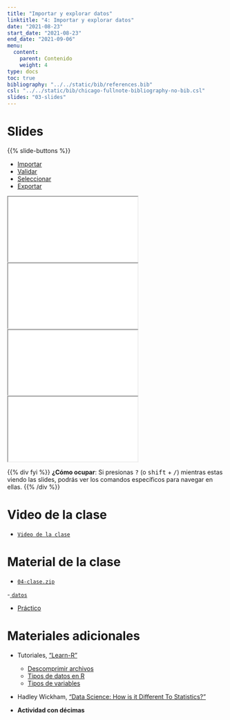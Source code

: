 ```yaml
---
title: "Importar y explorar datos"
linktitle: "4: Importar y explorar datos"
date: "2021-08-23"
start_date: "2021-08-23"
end_date: "2021-09-06"
menu:
  content:
    parent: Contenido
    weight: 4
type: docs
toc: true
bibliography: "../../static/bib/references.bib"
csl: "../../static/bib/chicago-fullnote-bibliography-no-bib.csl"
slides: "03-slides"
---
```


# Slides

{{% slide-buttons %}}

<ul class="nav nav-tabs" id="slide-tabs" role="tablist">
<li class="nav-item">
<a class="nav-link active" id="importar-tab" data-toggle="tab" href="#importar" role="tab" aria-controls="importar" aria-selected="true">Importar</a>
</li>
<li class="nav-item">
<a class="nav-link" id="validar-tab" data-toggle="tab" href="#validar" role="tab" aria-controls="validar" aria-selected="false">Validar</a>
</li>
<li class="nav-item">
<a class="nav-link" id="seleccionar-tab" data-toggle="tab" href="#seleccionar" role="tab" aria-controls="seleccionar" aria-selected="false">Seleccionar</a>
</li>
<li class="nav-item">
<a class="nav-link" id="exportar-tab" data-toggle="tab" href="#exportar" role="tab" aria-controls="exportar" aria-selected="false">Exportar</a>
</li>
</ul>

<div id="slide-tabs" class="tab-content">

<div id="importar" class="tab-pane fade show active" role="tabpanel" aria-labelledby="importar-tab">

<div class="embed-responsive embed-responsive-16by9">

<iframe class="embed-responsive-item" src="/slides/03-slides.html#import">
</iframe>

</div>

</div>

<div id="validar" class="tab-pane fade" role="tabpanel" aria-labelledby="validar-tab">

<div class="embed-responsive embed-responsive-16by9">

<iframe class="embed-responsive-item" src="/slides/03-slides.html#renv">
</iframe>

</div>

</div>

<div id="seleccionar" class="tab-pane fade" role="tabpanel" aria-labelledby="seleccionar-tab">

<div class="embed-responsive embed-responsive-16by9">

<iframe class="embed-responsive-item" src="/slides/03-slides.html#rcom">
</iframe>

</div>

</div>

<div id="exportar" class="tab-pane fade" role="tabpanel" aria-labelledby="exportar-tab">

<div class="embed-responsive embed-responsive-16by9">

<iframe class="embed-responsive-item" src="/slides/03-slides.html#exp">
</iframe>

</div>

</div>

</div>

{{% div fyi %}}
**¿Cómo ocupar**: Si presionas <kbd>?</kbd> (o <kbd>shift</kbd> + <kbd>/</kbd>) mientras estas viendo las slides, podrás ver los comandos específicos para navegar en ellas.
{{% /div %}}

# Video de la clase

-   [<i class="fas fa-video"></i> `Video de la clase`](https://zoom.us/rec/share/aKaz3bmSVg5iE7Sn8qeDVTrj3zoK_7HBkvMB46hhuH5C0trYK_V6YXqxbRwdpEMu.Y17bJ5f4XEiDn2qT?startTime=1629756672000)

# Material de la clase

-   [<i class="fas fa-file-archive"></i> `04-clase.zip`](https://github.com/learn-R/04-class/raw/main/04-clase.zip)

\-[<i class="fas fa-<Datos para la clase"></i> `datos`](https://drive.google.com/drive/folders/1Orgb3Qb9LcjTfjYMdIdy7SWd3xDMrTbG?usp=sharing)

-   [<i class="fas fa-laptop-code"></i> Práctico](/example/04-practico/)

# Materiales adicionales

-   <i class="fab fa-youtube"></i> Tutoriales, [“Learn-R”](https://www.youtube.com/watch?v=UOoMzaWOQJA)

    -   [<i class="fas fa-file-o"></i> Descomprimir archivos](/resource/unzipping)
    -   [<i class="fas fa-file-o"></i> Tipos de datos en R](/resource/r-data-types-example)
    -   [<i class="fas fa-file-o"></i> Tipos de variables](/resource/r-data-types)

-   <i class="fas fa-book"></i> Hadley Wickham, [“Data Science: How is it Different To Statistics?”](http://bulletin.imstat.org/2014/09/data-science-how-is-it-different-to-statistics%E2%80%89/)

-   **Actividad con décimas**
